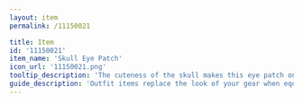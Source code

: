 ```yaml
---
layout: item
permalink: /11150021

title: Item
id: '11150021'
item_name: 'Skull Eye Patch'
icon_url: '11150021.png'
tooltip_description: 'The cuteness of the skull makes this eye patch one of a kind.'
guide_description: 'Outfit items replace the look of your gear when equipped.'
---
```

